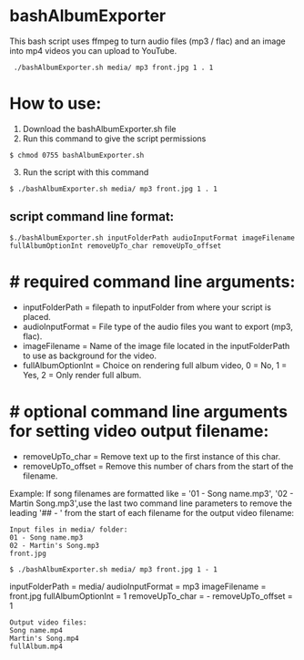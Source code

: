# bashAlbumExporter
This bash script uses ffmpeg to turn audio files (mp3 / flac) and an image into mp4 videos you can upload to YouTube. 
```
 ./bashAlbumExporter.sh media/ mp3 front.jpg 1 . 1   
```

# How to use:
1. Download the bashAlbumExporter.sh file
2. Run this command to give the script permissions
```
$ chmod 0755 bashAlbumExporter.sh
```
3. Run the script with this command
```
$ ./bashAlbumExporter.sh media/ mp3 front.jpg 1 . 1
```

## script command line format:
```
$./bashAlbumExporter.sh inputFolderPath audioInputFormat imageFilename fullAlbumOptionInt removeUpTo_char removeUpTo_offset
```
# # required command line arguments:
- inputFolderPath = filepath to inputFolder from where your script is placed.
- audioInputFormat = File type of the audio files you want to export (mp3, flac).
- imageFilename = Name of the image file located in the inputFolderPath to use as background for the video.
- fullAlbumOptionInt = Choice on rendering full album video, 0 = No, 1 = Yes, 2 = Only render full album.

# # optional command line arguments for setting video output filename:
- removeUpTo_char = Remove text up to the first instance of this char.
- removeUpTo_offset = Remove this number of chars from the start of the filename.

Example: 
If song filenames are formatted like = '01 - Song name.mp3', '02 - Martin Song.mp3',use the last two command line parameters to remove the leading '## - ' from the start of each filename for the output video filename:
```
Input files in media/ folder:
01 - Song name.mp3
02 - Martin's Song.mp3
front.jpg

$ ./bashAlbumExporter.sh media/ mp3 front.jpg 1 - 1
```
inputFolderPath = media/
audioInputFormat = mp3
imageFilename = front.jpg
fullAlbumOptionInt = 1
removeUpTo_char = -
removeUpTo_offset = 1

```
Output video files:
Song name.mp4
Martin's Song.mp4
fullAlbum.mp4
```
